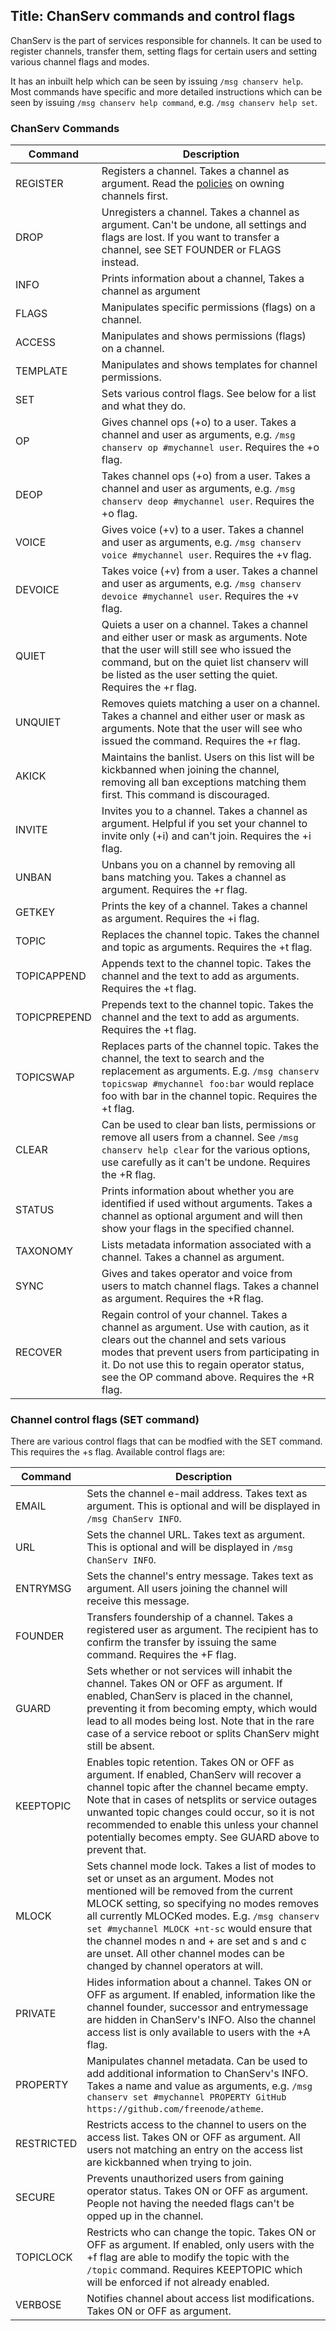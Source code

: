 Title: ChanServ commands and control flags
---
ChanServ is the part of services responsible for channels. It can be used to register channels, transfer them, setting flags for certain users and setting various channel flags and modes.

It has an inbuilt help which can be seen by issuing `/msg chanserv help`. Most commands have specific and more detailed instructions which can be seen by issuing `/msg chanserv help command`, e.g. `/msg chanserv help set`.

### ChanServ Commands
| Command      | Description |
| -------      | ----------- |
| REGISTER     | Registers a channel. Takes a channel as argument. Read the [policies](pages/policies) on owning channels first. |
| DROP         | Unregisters a channel. Takes a channel as argument. Can't be undone, all settings and flags are lost. If you want to transfer a channel, see SET FOUNDER or FLAGS instead. |
| INFO         | Prints information about a channel, Takes a channel as argument |
| FLAGS        | Manipulates specific permissions (flags) on a channel. |
| ACCESS       | Manipulates and shows permissions (flags) on a channel. |
| TEMPLATE     | Manipulates and shows templates for channel permissions. |
| SET          | Sets various control flags. See below for a list and what they do. |
| OP           | Gives channel ops (+o) to a user. Takes a channel and user as arguments, e.g. `/msg chanserv op #mychannel user`. Requires the +o flag. |
| DEOP         | Takes channel ops (+o) from a user. Takes a channel and user as arguments, e.g. `/msg chanserv deop #mychannel user`. Requires the +o flag. |
| VOICE        | Gives voice (+v) to a user. Takes a channel and user as arguments, e.g. `/msg chanserv voice #mychannel user`. Requires the +v flag. |
| DEVOICE      | Takes voice (+v) from a user. Takes a channel and user as arguments, e.g. `/msg chanserv devoice #mychannel user`. Requires the +v flag. |
| QUIET        | Quiets a user on a channel. Takes a channel and either user or mask as arguments. Note that the user will still see who issued the command, but on the quiet list chanserv will be listed as the user setting the quiet. Requires the +r flag. |
| UNQUIET      | Removes quiets matching a user on a channel. Takes a channel and either user or mask as arguments. Note that the user will see who issued the command. Requires the +r flag. |
| AKICK        | Maintains the banlist. Users on this list will be kickbanned when joining the channel, removing all ban exceptions matching them first. This command is discouraged. |
| INVITE       | Invites you to a channel. Takes a channel as argument. Helpful if you set your channel to invite only (+i) and can't join. Requires the +i flag.  |
| UNBAN        | Unbans you on a channel by removing all bans matching you. Takes a channel as argument. Requires the +r flag. |
| GETKEY       | Prints the key of a channel. Takes a channel as argument. Requires the +i flag. |
| TOPIC        | Replaces the channel topic. Takes the channel and topic as arguments. Requires the +t flag. |
| TOPICAPPEND  | Appends text to the channel topic. Takes the channel and the text to add as arguments. Requires the +t flag. |
| TOPICPREPEND | Prepends text to the channel topic. Takes the channel and the text to add as arguments. Requires the +t flag. |
| TOPICSWAP    | Replaces parts of the channel topic. Takes the channel, the text to search and the replacement as arguments. E.g. `/msg chanserv topicswap #mychannel foo:bar` would replace foo with bar in the channel topic. Requires the +t flag. |
| CLEAR        | Can be used to clear ban lists, permissions or remove all users from a channel. See `/msg chanserv help clear` for the various options, use carefully as it can't be undone. Requires the +R flag. |
| STATUS       | Prints information about whether you are identified if used without arguments. Takes a channel as optional argument and will then show your flags in the specified channel. |
| TAXONOMY     | Lists metadata information associated with a channel. Takes a channel as argument. |
| SYNC         | Gives and takes operator and voice from users to match channel flags. Takes a channel as argument. Requires the +R flag. |
| RECOVER      | Regain control of your channel. Takes a channel as argument. Use with caution, as it clears out the channel and sets various modes that prevent users from participating in it. Do not use this to regain operator status, see the OP command above. Requires the +R flag. |


### Channel control flags (SET command)
There are various control flags that can be modfied with the SET command. This requires the +s flag. 
Available control flags are: 

| Command      | Description |
| -------      | ----------- |
| EMAIL       | Sets the channel e-mail address. Takes text as argument. This is optional and will be displayed in `/msg ChanServ INFO`. |
| URL         |    Sets the channel URL. Takes text as argument. This is optional and will be displayed in `/msg ChanServ INFO`.
| ENTRYMSG    | Sets the channel's entry message. Takes text as argument. All users joining the channel will receive this message. |
| FOUNDER     | Transfers foundership of a channel. Takes a registered user as argument. The recipient has to confirm the transfer by issuing the same command. Requires the +F flag. |
| GUARD       | Sets whether or not services will inhabit the channel. Takes ON or OFF as argument. If enabled, ChanServ is placed in the channel, preventing it from becoming empty, which would lead to all modes being lost. Note that in the rare case of a service reboot or splits ChanServ might still be absent. |
| KEEPTOPIC   | Enables topic retention. Takes ON or OFF as argument. If enabled, ChanServ will recover a channel topic after the channel became empty. Note that in cases of netsplits or service outages unwanted topic changes could occur, so it is not recommended to enable this unless your channel potentially becomes empty. See GUARD above to prevent that. |
| MLOCK       | Sets channel mode lock. Takes a list of modes to set or unset as an argument. Modes not mentioned will be removed from the current MLOCK setting, so specifying no modes removes all currently MLOCKed modes. E.g. `/msg chanserv set #mychannel MLOCK +nt-sc` would ensure that the channel modes n and + are set and s and c are unset. All other channel modes can be changed by channel operators at will. |
| PRIVATE     | Hides information about a channel. Takes ON or OFF as argument. If enabled, information like the channel founder, successor and entrymessage are hidden in ChanServ's INFO. Also the channel access list is only available to users with the +A flag. |
| PROPERTY    | Manipulates channel metadata. Can be used to add additional information to ChanServ's INFO. Takes a name and value as arguments, e.g. `/msg chanserv set #mychannel PROPERTY GitHub https://github.com/freenode/atheme`. |
| RESTRICTED  | Restricts access to the channel to users on the access list. Takes ON or OFF as argument. All users not matching an entry on the access list are kickbanned when trying to join. |
| SECURE      | Prevents unauthorized users from gaining operator status. Takes ON or OFF as argument. People not having the needed flags can't be opped up in the channel. |
| TOPICLOCK   | Restricts who can change the topic. Takes ON or OFF as argument. If enabled, only users with the +f flag are able to modify the topic with the `/topic` command. Requires KEEPTOPIC which will be enforced if not already enabled. |
| VERBOSE     | Notifies channel about access list modifications. Takes ON or OFF as argument. |
